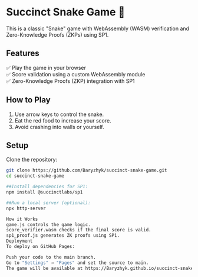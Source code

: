 # Succinct Snake Game 🐍  

This is a classic "Snake" game with WebAssembly (WASM) verification and Zero-Knowledge Proofs (ZKPs) using SP1.  

## Features  
✅ Play the game in your browser  
✅ Score validation using a custom WebAssembly module  
✅ Zero-Knowledge Proofs (ZKP) integration with SP1  

## How to Play  
1. Use arrow keys to control the snake.  
2. Eat the red food to increase your score.  
3. Avoid crashing into walls or yourself.  

## Setup  
Clone the repository:  
```sh
git clone https://github.com/Baryzhyk/succinct-snake-game.git
cd succinct-snake-game

##Install dependencies for SP1:
npm install @succinctlabs/sp1

##Run a local server (optional):
npx http-server

How it Works
game.js controls the game logic.
score_verifier.wasm checks if the final score is valid.
sp1_proof.js generates ZK proofs using SP1.
Deployment
To deploy on GitHub Pages:

Push your code to the main branch.
Go to "Settings" → "Pages" and set the source to main.
The game will be available at https://Baryzhyk.github.io/succinct-snake-game/.
